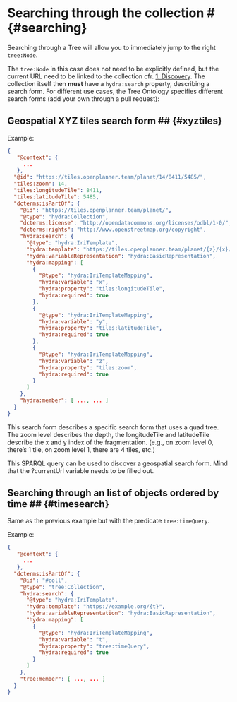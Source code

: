 # Searching through the collection # {#searching}

Searching through a Tree will allow you to immediately jump to the right `tree:Node`.

The `tree:Node` in this case does not need to be explicitly defined, but the current URL need to be linked to the collection cfr. [1. Discovery](1-discovery.md). The collection itself then __must__ have a `hydra:search` property, describing a search form. For different use cases, the Tree Ontology specifies different search forms (add your own through a pull request):

## Geospatial XYZ tiles search form ## {#xyztiles}

Example:
```json
{
   "@context": {
     ...
   },
  "@id": "https://tiles.openplanner.team/planet/14/8411/5485/",
  "tiles:zoom": 14,
  "tiles:longitudeTile": 8411,
  "tiles:latitudeTile": 5485,
  "dcterms:isPartOf": {
    "@id": "https://tiles.openplanner.team/planet/",
    "@type": "hydra:Collection",
    "dcterms:license": "http://opendatacommons.org/licenses/odbl/1-0/",
    "dcterms:rights": "http://www.openstreetmap.org/copyright",
    "hydra:search": {
      "@type": "hydra:IriTemplate",
      "hydra:template": "https://tiles.openplanner.team/planet/{z}/{x}/{y}",
      "hydra:variableRepresentation": "hydra:BasicRepresentation",
      "hydra:mapping": [
        {
          "@type": "hydra:IriTemplateMapping",
          "hydra:variable": "x",
          "hydra:property": "tiles:longitudeTile",
          "hydra:required": true
        },
        {
          "@type": "hydra:IriTemplateMapping",
          "hydra:variable": "y",
          "hydra:property": "tiles:latitudeTile",
          "hydra:required": true
        },
        {
          "@type": "hydra:IriTemplateMapping",
          "hydra:variable": "z",
          "hydra:property": "tiles:zoom",
          "hydra:required": true
        }
      ]
    },
    "hydra:member": [ ..., ... ]
  }
}
```

This search form describes a specific search form that uses a quad tree. The zoom level describes the depth, the longitudeTile and latitudeTile describe the x and y index of the fragmentation. (e.g., on zoom level 0, there’s 1 tile, on zoom level 1, there are 4 tiles, etc.)

This SPARQL query can be used to discover a geospatial search form. Mind that the ?currentUrl variable needs to be filled out.

## Searching through an list of objects ordered by time ## {#timesearch}

Same as the previous example but with the predicate `tree:timeQuery`.


Example:
```json
{
   "@context": {
     ...
   },
  "dcterms:isPartOf": {
    "@id": "#coll",
    "@type": "tree:Collection",
    "hydra:search": {
      "@type": "hydra:IriTemplate",
      "hydra:template": "https://example.org/{t}",
      "hydra:variableRepresentation": "hydra:BasicRepresentation",
      "hydra:mapping": [
        {
          "@type": "hydra:IriTemplateMapping",
          "hydra:variable": "t",
          "hydra:property": "tree:timeQuery",
          "hydra:required": true
        }
      ]
    },
    "tree:member": [ ..., ... ]
  }
}
```
